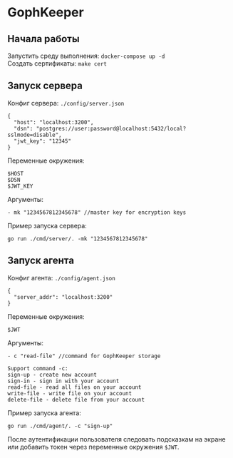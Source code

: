 # GophKeeper

## Начала работы  
Запустить среду выполнения: `docker-compose up -d`  
Создать сертификаты: `make cert`  

## Запуск сервера  
Конфиг сервера: `./config/server.json`
```
{
  "host": "localhost:3200",
  "dsn": "postgres://user:password@localhost:5432/local?sslmode=disable",
  "jwt_key": "12345"
}
```

Переменные окружения:
```
$HOST 
$DSN
$JWT_KEY
```

Аргументы:
```
- mk "1234567812345678" //master key for encryption keys
```

Пример запуска сервера:
```
go run ./cmd/server/. -mk "1234567812345678"
```

## Запуск агента  
Конфиг агента: `./config/agent.json`
```
{
  "server_addr": "localhost:3200"
}
```

Переменные окружения:
```
$JWT
```

Аргументы:
```
- c "read-file" //command for GophKeeper storage

Support command -c:
sign-up - create new account
sign-in - sign in with your account
read-file - read all files on your account
write-file - write file on your account
delete-file - delete file from your account
```

Пример запуска агента:
```
go run ./cmd/agent/. -c "sign-up"
```

После аутентификации пользователя следовать подсказкам на экране или добавить токен через переменные окружения `$JWT`.